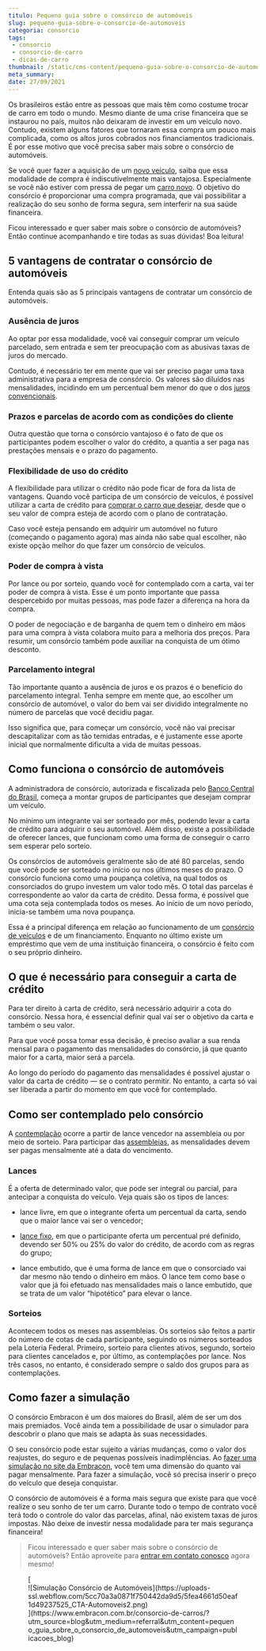 ```yaml
---
titulo: Pequeno guia sobre o consórcio de automóveis 
slug: pequeno-guia-sobre-o-consorcio-de-automoveis
categoria: consorcio
tags:
 - consorcio
 - consorcio-de-carro
 - dicas-de-carro
thumbnail: /static/cms-content/pequeno-guia-sobre-o-consorcio-de-automoveis.jpg
meta_summary: 
date: 27/09/2021
---
```

Os brasileiros estão entre as pessoas que mais têm como costume trocar de carro em todo o mundo. Mesmo diante de uma crise financeira que se instaurou no país, muitos não deixaram de investir em um veículo novo. Contudo, existem alguns fatores que tornaram essa compra um pouco mais complicada, como os altos juros cobrados nos financiamentos tradicionais. É por esse motivo que você precisa saber mais sobre o consórcio de automóveis.

Se você quer fazer a aquisição de um [novo veículo](https://www.embracon.com.br/blog/4-motivos-para-voce-comprar-um-carro-novo), saiba que essa modalidade de compra é indiscutivelmente mais vantajosa. Especialmente se você não estiver com pressa de pegar um [carro novo](https://www.embracon.com.br/blog/contemplacao-consorcio-carro-como-aumentar-chances). O objetivo do consórcio é proporcionar uma compra programada, que vai possibilitar a realização do seu sonho de forma segura, sem interferir na sua saúde financeira.

Ficou interessado e quer saber mais sobre o consórcio de automóveis? Então continue acompanhando e tire todas as suas dúvidas! Boa leitura!

5 vantagens de contratar o consórcio de automóveis 
---------------------------------------------------

Entenda quais são as 5 principais vantagens de contratar um consórcio de automóveis.

### Ausência de juros 

Ao optar por essa modalidade, você vai conseguir comprar um veículo parcelado, sem entrada e sem ter preocupação com as abusivas taxas de juros do mercado.

Contudo, é necessário ter em mente que vai ser preciso pagar uma taxa administrativa para a empresa de consórcio. Os valores são diluídos nas mensalidades, incidindo em um percentual bem menor do que o dos [juros convencionais](https://www.embracon.com.br/blog/parcela-de-consorcio-tem-juros).

### Prazos e parcelas de acordo com as condições do cliente 

Outra questão que torna o consórcio vantajoso é o fato de que os participantes podem escolher o valor do crédito, a quantia a ser paga nas prestações mensais e o prazo do pagamento.

### Flexibilidade de uso do crédito 

A flexibilidade para utilizar o crédito não pode ficar de fora da lista de vantagens. Quando você participa de um consórcio de veículos, é possível utilizar a carta de crédito para [comprar o carro que desejar](https://www.embracon.com.br/blog/7-coisas-para-levar-em-consideracao-ao-escolher-um-carro), desde que o seu valor de compra esteja de acordo com o plano de contratação.

Caso você esteja pensando em adquirir um automóvel no futuro (começando o pagamento agora) mas ainda não sabe qual escolher, não existe opção melhor do que fazer um consórcio de veículos.

### Poder de compra à vista 

Por lance ou por sorteio, quando você for contemplado com a carta, vai ter poder de compra à vista. Esse é um ponto importante que passa despercebido por muitas pessoas, mas pode fazer a diferença na hora da compra.

O poder de negociação e de barganha de quem tem o dinheiro em mãos para uma compra à vista colabora muito para a melhoria dos preços. Para resumir, um consórcio também pode auxiliar na conquista de um ótimo desconto.

### Parcelamento integral 

Tão importante quanto a ausência de juros e os prazos é o benefício do parcelamento integral. Tenha sempre em mente que, ao escolher um consórcio de automóvel, o valor do bem vai ser dividido integralmente no número de parcelas que você decidiu pagar.

Isso significa que, para começar um consórcio, você não vai precisar descapitalizar com as tão temidas entradas, e é justamente esse aporte inicial que normalmente dificulta a vida de muitas pessoas.

Como funciona o consórcio de automóveis 
----------------------------------------

A administradora de consórcio, autorizada e fiscalizada pelo [Banco Central do Brasil](https://www.bcb.gov.br/estabilidadefinanceira/consorciobd), começa a montar grupos de participantes que desejam comprar um veículo.

No mínimo um integrante vai ser sorteado por mês, podendo levar a carta de crédito para adquirir o seu automóvel. Além disso, existe a possibilidade de oferecer lances, que funcionam como uma forma de conseguir o carro sem esperar pelo sorteio.

Os consórcios de automóveis geralmente são de até 80 parcelas, sendo que você pode ser sorteado no início ou nos últimos meses do prazo. O consórcio funciona como uma poupança coletiva, na qual todos os consorciados do grupo investem um valor todo mês. O total das parcelas é correspondente ao valor da carta de crédito. Dessa forma, é possível que uma cota seja contemplada todos os meses. Ao início de um novo período, inicia-se também uma nova poupança.

Essa é a principal diferença em relação ao funcionamento de um [consórcio de veículos](https://www.embracon.com.br/blog/sobre-o-consorcio-de-veiculos-embracon) e de um financiamento. Enquanto no último existe um empréstimo que vem de uma instituição financeira, o consórcio é feito com o seu próprio dinheiro.

O que é necessário para conseguir a carta de crédito 
-----------------------------------------------------

Para ter direito à carta de crédito, será necessário adquirir a cota do consórcio. Nessa hora, é essencial definir qual vai ser o objetivo da carta e também o seu valor.

Para que você possa tomar essa decisão, é preciso avaliar a sua renda mensal para o pagamento das mensalidades do consórcio, já que quanto maior for a carta, maior será a parcela.

Ao longo do período do pagamento das mensalidades é possível ajustar o valor da carta de crédito — se o contrato permitir. No entanto, a carta só vai ser liberada a partir do momento em que você for contemplado.

Como ser contemplado pelo consórcio 
------------------------------------

A [contemplação](https://www.embracon.com.br/blog/quais-sao-as-formas-de-contemplacao) ocorre a partir de lance vencedor na assembleia ou por meio de sorteio. Para participar das [assembleias](https://www.embracon.com.br/blog/assembleia-de-consorcio-como-funciona), as mensalidades devem ser pagas mensalmente até a data do vencimento.

### Lances 

É a oferta de determinado valor, que pode ser integral ou parcial, para antecipar a conquista do veículo. Veja quais são os tipos de lances:

- lance livre, em que o integrante oferta um percentual da carta, sendo que o maior lance vai ser o vencedor;
- [lance fixo](https://www.embracon.com.br/blog/o-que-e-um-lance-fixo-no-consorcio), em que o participante oferta um percentual pré definido, devendo ser 50% ou 25% do valor do crédito, de acordo com as regras do grupo;

- lance embutido, que é uma forma de lance em que o consorciado vai dar mesmo não tendo o dinheiro em mãos. O lance tem como base o valor que já foi efetuado nas mensalidades mais o lance embutido, que se trata de um valor “hipotético” para elevar o lance.

### Sorteios 

Acontecem todos os meses nas assembleias. Os sorteios são feitos a partir do número de cotas de cada participante, seguindo os números sorteados pela Loteria Federal. Primeiro, sorteio para clientes ativos, segundo, sorteio para clientes cancelados e, por último, as contemplações por lance. Nos três casos, no entanto, é considerado sempre o saldo dos grupos para as contemplações.

Como fazer a simulação 
-----------------------

O consórcio Embracon é um dos maiores do Brasil, além de ser um dos mais premiados. Você ainda tem a possibilidade de usar o simulador para descobrir o plano que mais se adapta às suas necessidades.

O seu consórcio pode estar sujeito a várias mudanças, como o valor dos reajustes, do seguro e de pequenas possíveis inadimplências. Ao [fazer uma simulação no site da Embracon](http://www.embracon.com.br/ecommerce), você tem uma dimensão do quanto vai pagar mensalmente. Para fazer a simulação, você só precisa inserir o preço do veículo que deseja conquistar.

O consórcio de automóveis é a forma mais segura que existe para que você realize o seu sonho de ter um carro. Durante todo o tempo de contrato você terá todo o controle do valor das parcelas, afinal, não existem taxas de juros impostas. Não deixe de investir nessa modalidade para ter mais segurança financeira!

> Ficou interessado e quer saber mais sobre o consórcio de automóveis? Então aproveite para [entrar em contato conosco](https://www.embracon.com.br/consorcio-de-carros/?utm_source=blog&utm_medium=referral&utm_content=pequeno_guia_sobre_o_consorcio_de_automoveis&utm_campaign=publicacoes_blog) agora mesmo!

<figure class="w-richtext-figure-type-image w-richtext-align-center">[<div>![Simulação Consórcio de Automóveis](https://uploads-ssl.webflow.com/5cc70a3a0871f750442da9d5/5fea4661d50eaf1d49237525_CTA-Automoveis2.png)</div>](https://www.embracon.com.br/consorcio-de-carros/?utm_source=blog&utm_medium=referral&utm_content=pequeno_guia_sobre_o_consorcio_de_automoveis&utm_campaign=publicacoes_blog)</figure>
